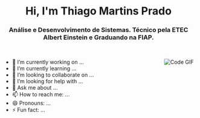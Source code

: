 <h1 align="center">Hi, I'm Thiago Martins Prado</h1>
<h3 align="center">Análise e Desenvolvimento de Sistemas. Técnico pela ETEC Albert Einstein e Graduando na FIAP.</h3>

<br>

<p>
    <img align="right" src="https://github.com/oThinas/oThinas/main/assets/readme.gif" alt="Code GIF"/>
</p>

- 🔭 I’m currently working on ...
- 🌱 I’m currently learning ...
- 👯 I’m looking to collaborate on ...
- 🤔 I’m looking for help with ...
- 💬 Ask me about ...
- 📫 How to reach me: ...
- 😄 Pronouns: ...
- ⚡ Fun fact: ...

